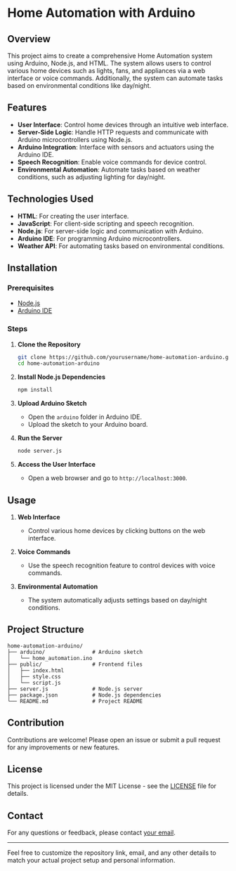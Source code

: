 
# Home Automation with Arduino

## Overview

This project aims to create a comprehensive Home Automation system using Arduino, Node.js, and HTML. The system allows users to control various home devices such as lights, fans, and appliances via a web interface or voice commands. Additionally, the system can automate tasks based on environmental conditions like day/night.

## Features

- **User Interface**: Control home devices through an intuitive web interface.
- **Server-Side Logic**: Handle HTTP requests and communicate with Arduino microcontrollers using Node.js.
- **Arduino Integration**: Interface with sensors and actuators using the Arduino IDE.
- **Speech Recognition**: Enable voice commands for device control.
- **Environmental Automation**: Automate tasks based on weather conditions, such as adjusting lighting for day/night.

## Technologies Used

- **HTML**: For creating the user interface.
- **JavaScript**: For client-side scripting and speech recognition.
- **Node.js**: For server-side logic and communication with Arduino.
- **Arduino IDE**: For programming Arduino microcontrollers.
- **Weather API**: For automating tasks based on environmental conditions.

## Installation

### Prerequisites

- [Node.js](https://nodejs.org/)
- [Arduino IDE](https://www.arduino.cc/en/software)

### Steps

1. **Clone the Repository**
   ```bash
   git clone https://github.com/yourusername/home-automation-arduino.git
   cd home-automation-arduino
   ```

2. **Install Node.js Dependencies**
   ```bash
   npm install
   ```

3. **Upload Arduino Sketch**
   - Open the `arduino` folder in Arduino IDE.
   - Upload the sketch to your Arduino board.

4. **Run the Server**
   ```bash
   node server.js
   ```

5. **Access the User Interface**
   - Open a web browser and go to `http://localhost:3000`.

## Usage

1. **Web Interface**
   - Control various home devices by clicking buttons on the web interface.

2. **Voice Commands**
   - Use the speech recognition feature to control devices with voice commands.

3. **Environmental Automation**
   - The system automatically adjusts settings based on day/night conditions.

## Project Structure

```
home-automation-arduino/
├── arduino/               # Arduino sketch
│   └── home_automation.ino
├── public/                # Frontend files
│   ├── index.html
│   ├── style.css
│   └── script.js
├── server.js              # Node.js server
├── package.json           # Node.js dependencies
└── README.md              # Project README
```

## Contribution

Contributions are welcome! Please open an issue or submit a pull request for any improvements or new features.

## License

This project is licensed under the MIT License - see the [LICENSE](LICENSE) file for details.

## Contact

For any questions or feedback, please contact [your email](mailto:your.email@example.com).

---

Feel free to customize the repository link, email, and any other details to match your actual project setup and personal information.